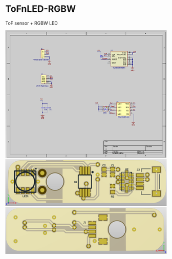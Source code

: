# ToFnLED-RGBW
ToF sensor + RGBW LED

![ToFnLED-RGBW_Sch](/Project/Exports/ToFnLED-RGBW_Sch.png)
![ToFnLED-RGBW_Top](/Project/Exports/ToFnLED-RGBW_Top.png)
![ToFnLED-RGBW_Bottom](/Project/Exports/ToFnLED-RGBW_Bottom.png)